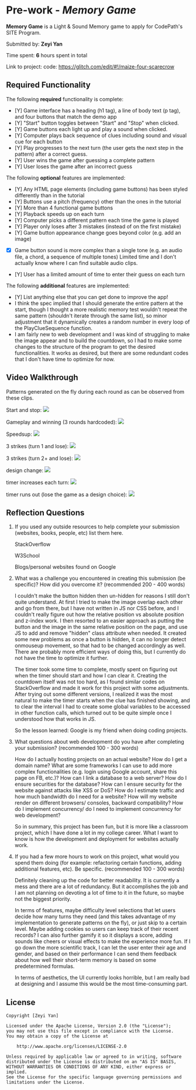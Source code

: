 # Pre-work - _Memory Game_

**Memory Game** is a Light & Sound Memory game to apply for CodePath's SITE Program.

Submitted by: **Zeyi Yan**

Time spent: **6** hours spent in total

Link to project: code: https://glitch.com/edit/#!/maize-four-scarecrow

## Required Functionality

The following **required** functionality is complete:

- [Y] Game interface has a heading (h1 tag), a line of body text (p tag), and four buttons that match the demo app
- [Y] "Start" button toggles between "Start" and "Stop" when clicked.
- [Y] Game buttons each light up and play a sound when clicked.
- [Y] Computer plays back sequence of clues including sound and visual cue for each button
- [Y] Play progresses to the next turn (the user gets the next step in the pattern) after a correct guess.
- [Y] User wins the game after guessing a complete pattern
- [Y] User loses the game after an incorrect guess

The following **optional** features are implemented:

- [Y] Any HTML page elements (including game buttons) has been styled differently than in the tutorial
- [Y] Buttons use a pitch (frequency) other than the ones in the tutorial
- [Y] More than 4 functional game buttons
- [Y] Playback speeds up on each turn
- [Y] Computer picks a different pattern each time the game is played
- [Y] Player only loses after 3 mistakes (instead of on the first mistake)
- [Y] Game button appearance change goes beyond color (e.g. add an image)
- [x] Game button sound is more complex than a single tone (e.g. an audio file, a chord, a sequence of multiple tones)
      Limited time and I don't actually know where I can find suitable audio clips.
- [Y] User has a limited amount of time to enter their guess on each turn

The following **additional** features are implemented:

- [Y] List anything else that you can get done to improve the app!
- I think the spec implied that I should generate the entire pattern at the start, though I thought a more realistic memory test wouldn't
  repeat the same pattern (shouldn't iterate through the same list), so minor adjustment that it dynamically creates a random number in every loop of the PlayClueSequence function.
- I am fairly new to web development and I was kind of struggling to make the image appear and to build the countdown, so I had to make some changes to the structure of the program to get the desired functionalities.
  It works as desired, but there are some redundant codes that I don't have time to optimize for now.

## Video Walkthrough

Patterns generated on the fly during each round as can be observed from these clips. 

Start and stop:
![](https://i.imgur.com/WYaVS6T.gif)

Gameplay and winning (3 rounds hardcoded):
![](https://i.imgur.com/uuAe3sp.gif)

Speedsup:
![](https://i.imgur.com/Htlt5ID.gif)

3 strikes (turn 1 and lose):
![](https://i.imgur.com/g8Eogoy.gif)

3 strikes (turn 2+ and lose):
![](https://i.imgur.com/iQSbiNc.gif)

design change:
![](https://i.imgur.com/37GVGIf.gif)

timer increases each turn:
![](https://i.imgur.com/lMYy6qL.gif)

timer runs out (lose the game as a design choice):
![](https://i.imgur.com/bnQ2Y7x.gif)










## Reflection Questions

1. If you used any outside resources to help complete your submission (websites, books, people, etc) list them here.
   
   StackOverflow
   
   W3School
   
   Blogs/personal websites found on Google

2. What was a challenge you encountered in creating this submission (be specific)? How did you overcome it? (recommended 200 - 400 words)


    I couldn't make the button hidden then un-hidden for reasons I still don't quite understand. At first I tried to make the image overlap each other and go from there, but I have not written in JS nor CSS before, and I couldn't really figure out how the relative position vs absolute position and z-index work. I then resorted to an easier approach as putting the button and the image in the same relative position on the page, and use JS to add and remove "hidden" class attribute when needed. It created some new problems as once a button is hidden, it can no longer detect onmouseup movement, so that had to be changed accordingly as well. There are probably more efficient ways of doing this, but I currently do not have the time to optimize it further. 
    
    The timer took some time to complete, mostly spent on figuring out when the timer should start and how I can clear it. Creating the countdown itself was not too hard, as I found similar codes on StackOverflow and made it work for this project with some adjustments. After trying out some different versions, I realized it was the most natural to make the timer starts when the clue has finished showing, and to clear the interval I had to create some global variables to be accessed in other function calls, which turned out to be quite simple once I understood how that works in JS.
    
    So the lesson learned: Google is my friend when doing coding projects. 


3. What questions about web development do you have after completing your submission? (recommended 100 - 300 words)

    How do I actually hosting projects on an actual website? How do I get a domain name? What are some frameworks I can use to add more complex functionalities (e.g. login using Google account, share this page on FB, etc.)? How can I link a database to a web server? How do I ensure securities for the database? How can I ensure security for the website against attacks like XSS or DoS? How do I estimate traffic and how much bandwidth do I need for a website? How will my website render on different browsers/ consoles, backward compatibility? How do I implement concurrency/ do I need to implement concurrency for web development? 
    
    So in summary, this project has been fun, but it is more like a classroom project, which I have done a lot in my college career. What I want to know is how the development and deployment for websites actually work. 

4. If you had a few more hours to work on this project, what would you spend them doing (for example: refactoring certain functions, adding additional features, etc). Be specific. (recommended 100 - 300 words)


   Definitely cleaning up the code for better readability. It is currently a mess and there are a lot of redundancy. But it accomplishes the job and I am not planning on devoting a lot of time to it in the future, so maybe not the biggest priority. 
   
   In terms of features, maybe difficulty level selections that let users decide how many turns they need (and this takes advantage of my implementation to generate patterns on the fly), or just skip to a certain level. Maybe adding cookies so users can keep track of their recent records? I can also further gamify it so it displays a score, adding sounds like cheers or visual effects to make the experience more fun. If I go down the more scientific track, I can let the user enter their age and gender, and based on their performance I can send them feedback about how well their short-term memory is based on some predetermined formulas.
   
   In terms of aesthetics, the UI currently looks horrible, but I am really bad at designing and I assume this would be the most time-consuming part. 

## License

    Copyright [Zeyi Yan]

    Licensed under the Apache License, Version 2.0 (the "License");
    you may not use this file except in compliance with the License.
    You may obtain a copy of the License at

        http://www.apache.org/licenses/LICENSE-2.0

    Unless required by applicable law or agreed to in writing, software
    distributed under the License is distributed on an "AS IS" BASIS,
    WITHOUT WARRANTIES OR CONDITIONS OF ANY KIND, either express or implied.
    See the License for the specific language governing permissions and
    limitations under the License.
